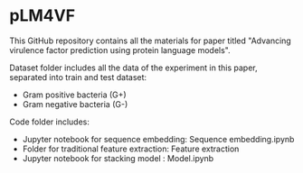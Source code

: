 # pLM4VF

This GitHub repository contains all the materials for paper titled "Advancing virulence factor prediction using protein language models".

Dataset folder includes all the data of the experiment in this paper, separated into train and test dataset:
- Gram positive bacteria (G+)
- Gram negative bacteria (G-)

Code folder includes:
- Jupyter notebook for sequence embedding: Sequence embedding.ipynb
- Folder for traditional feature extraction: Feature extraction
- Jupyter notebook for stacking model : Model.ipynb
